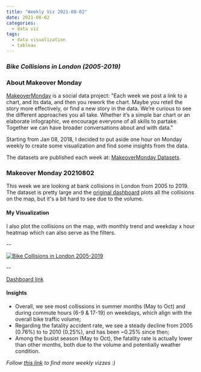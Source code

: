 ```yaml
---
title: "Weekly Viz 2021-08-02"
date: 2021-08-02
categories:
  - data viz
tags:
  - data visualization
  - tableau
---
```


### *Bike Collisions in London (2005-2019)*


### About Makeover Monday

[MakeoverMonday](http://www.makeovermonday.co.uk/) is a social data project:
"Each week we post a link to a chart, and its data, and then you rework the chart.
Maybe you retell the story more effectively, or find a new story in the data.
We’re curious to see the different approaches you all take. Whether it’s a simple bar chart or an elaborate infographic, we encourage everyone of all skills to partake.
Together we can have broader conversations about and with data."

Starting from Jan 08, 2018, I decided to put aside one hour on Monday weekly to create some visualization and find some insights from the data.

The datasets are published each week at: [MakeoverMonday Datasets](http://www.makeovermonday.co.uk/data/).

### Makeover Monday 20210802

This week we are looking at bank collisions in London from 2005 to 2019. The dataset is pretty large and the [original dashboard](https://bikedata.cyclestreets.net/collisions/#9.44/51.4814/0.0567) plots all the collisions on the map, but it's a bit hard to see due to the volume.  

#### My Visualization

I also plot the collisions on the map, with monthly trend and weekday x hour heatmap which can also serve as the filters.  

--  
<div class='tableauPlaceholder' id='viz1627961711638' style='position: relative'>
  <noscript><a href='#'>
    <img alt='Bike Collisions in London 2005-2019 ' src='https:&#47;&#47;public.tableau.com&#47;static&#47;images&#47;Ma&#47;MakeOverMonday20210802BikeCollisionsinLondon2005-2019&#47;BikeCollisionsinLondon2005-2019&#47;1_rss.png' style='border: none' />
  </a></noscript>
  <object class='tableauViz'  style='display:none;'>
    <param name='host_url' value='https%3A%2F%2Fpublic.tableau.com%2F' />
    <param name='embed_code_version' value='3' /> 
    <param name='site_root' value='' />
    <param name='name' value='MakeOverMonday20210802BikeCollisionsinLondon2005-2019&#47;BikeCollisionsinLondon2005-2019' />
    <param name='tabs' value='no' />
    <param name='toolbar' value='yes' />
    <param name='static_image' value='https:&#47;&#47;public.tableau.com&#47;static&#47;images&#47;Ma&#47;MakeOverMonday20210802BikeCollisionsinLondon2005-2019&#47;BikeCollisionsinLondon2005-2019&#47;1.png' />
    <param name='animate_transition' value='yes' />
    <param name='display_static_image' value='yes' />
    <param name='display_spinner' value='yes' />
    <param name='display_overlay' value='yes' />
    <param name='display_count' value='yes' />
    <param name='language' value='en-US' />
  </object></div>            
  <script type='text/javascript'>    
  var divElement = document.getElementById('viz1627961711638');    
  var vizElement = divElement.getElementsByTagName('object')[0];          
  if ( divElement.offsetWidth > 800 ) { vizElement.style.width='1000px';vizElement.style.height='627px';} else if ( divElement.offsetWidth > 500 ) { vizElement.style.width='1000px';vizElement.style.height='627px';} else { vizElement.style.width='100%';vizElement.style.height='1027px';}           
  var scriptElement = document.createElement('script');    
  scriptElement.src = 'https://public.tableau.com/javascripts/api/viz_v1.js';    
  vizElement.parentNode.insertBefore(scriptElement, vizElement);              
</script>
  
--  

[Dashboard link](https://public.tableau.com/views/MakeOverMonday20210802BikeCollisionsinLondon2005-2019/BikeCollisionsinLondon2005-2019?:language=en-US&:display_count=n&:origin=viz_share_link)
  
#### Insights
* Overall, we see most collissions in summer months (May to Oct) and during commute hours (6-9 & 17-19) on weekdays, which align with the overall bike traffic volume;  
* Regarding the fatality accident rate, we see a steady decline from 2005 (0.76%) to to 2010 (0.25%), and has been ~0.25% since then;  
* Among the busist season (May to Oct), the fatality rate is actually lower than other months, both due to the volume and potentially weather condition.  

*Follow [this link](https://yudong-94.github.io/personal-website/project/WeeklyViz2021/) to find more weekly vizzes :)*